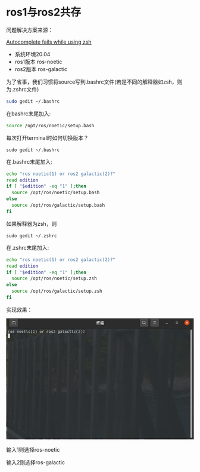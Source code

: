 # ros1与ros2共存

问题解决方案来源：

[Autocomplete fails while using zsh](https://github.com/ros2/ros2cli/issues/534)

* 系统环境20.04
* ros1版本 ros-noetic
* ros2版本 ros-galactic

为了省事，我们习惯将source写到.bashrc文件(若是不同的解释器如zsh，则为.zshrc文件)

```bash
sudo gedit ~/.bashrc
```

在bashrc末尾加入:

```bash
source /opt/ros/noetic/setup.bash
```

每次打开terminal时如何切换版本？

```shell
sudo gedit ~/.bashrc
```

在.bashrc末尾加入:

```bash
echo "ros noetic(1) or ros2 galactic(2)?"
read edition
if [ "$edition" -eq "1" ];then
  source /opt/ros/noetic/setup.bash
else
  source /opt/ros/galactic/setup.bash
fi
```

如果解释器为zsh，则

```shell
sudo gedit ~/.zshrc
```

在.zshrc末尾加入:

```bash
echo "ros noetic(1) or ros2 galactic(2)?"
read edition
if [ "$edition" -eq "1" ];then
  source /opt/ros/noetic/setup.zsh
else
  source /opt/ros/galactic/setup.zsh
fi
```

实现效果：

![终端效果](./pic/terminal.png)

输入1则选择ros-noetic

输入2则选择ros-galactic
